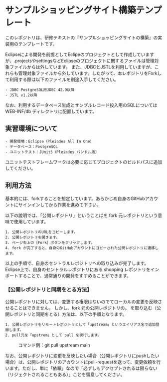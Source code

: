 # サンプルショッピングサイト構築テンプレート

このレポジトリは、研修テキストの『サンプルショッピングサイトの構築』の実装用のテンプレートです。

Eclipseによる開発を前提としてEclipeのプロジェクトとして作成していますが、.projectsやsettingsなどEclipseのプロジェクトに関するファイルは管理対象ファイルからは外しています。
また、JDBCとJSTLを利用していますが、これらも管理対象ファイルから外しています。したがって、本レポジトリをForkして利用する際は以下のファイルを別途入手してください。

	- JDBC PostgreSQL用JDBC 42.9以降
	- JSTL v1.2以降

なお、利用するデータベース生成とサンプルレコード投入用のSQLについては WEB-INF/db ディレクトリに配置しています。

## 実習環境について

	- 開発環境：Eclipse（Pleiades All In One）
	- データベース：PostgreSQL
	- ユニットテスト：JUnit5（Pleiades バンドル版）

ユニットテストフレームワークは必要に応じてプロジェクトのビルドパスに追加してください。

## 利用方法

基本的には、forkすることを想定しています。あらかじめ自身のGitHubアカウントにサインインしてから作業を進めて下さい。

以下の說明では、「公開レポジトリ」ということばを fork 元レポジトリという意味で使用しています。

	1. 公開レポジトリのURLをコピーします。
	2. 公開レポジトリを開きます。
	3. ページ右上の［Fork］ボタンをクリックします。
	4. fork が完了すると、自身のGitHubアカウントにコピーされた公開レポジトリに遷移します。

以上の手順で、自身のセントラルレポジトリへの取り込みが完了します。
Eclipse上で、自身のセントラルレポジトリにある shopping レポジトリをインポートすることで、通常通りの開発をすすめることができます。


### 【公開レポジトリと同期をとる方法】

公開レポジトリに対しては、変更する権限はないのでてローカルの変更を反映させることはできません。
しかし、fork 元の公開レポジトリの。
を取り込む（公開レポジトリと同期をとる）方法は、以下の手順となります。

	1. 公開レポジトリをリモートレポジトリとして「upstream」というエイリアス名で追加登録します。
	2. pull元を「upstrem」として pull を実行します。

　　　コマンド例：git pull upstream main

なお、公開レポジトリに変更を反映したい場合（公開レポジトリにpushしたい場合）は、公開レポジトリのアカウントにpull-requestを送って、変更依頼を行います。ただし、単に「依頼」なので「必ずしもアクセプトされるは限らない（リジェクトされることもある）」ことを留意してください。
